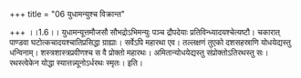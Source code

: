 +++
title = "06 युधामन्युश्च विक्रान्त"

+++
।।1.6।। युधामन्यूत्तमौजसौ सौभद्रोऽभिमन्युः पञ्च द्रौपदेयाः
प्रतिविन्ध्यादयश्चेत्यष्टौ। चकारात् पाण्डवा घटोत्कचादयश्चातिप्रसिद्धा
ग्राह्याः। सर्वेऽपि महारथा एव। तल्लक्षणं तुएको दशसहस्राणि योधयेद्यस्तु
धन्विनाम्। शस्त्रशास्त्रप्रवीणश्च स वै प्रोक्तो महारथः।
अमितान्योधयेद्यस्तु संप्रोक्तोऽतिरथस्तु सः। रथस्त्वेकेन योद्धा
स्यात्तन्न्यूनोऽर्धरथः स्मृतः। इति।  
  
